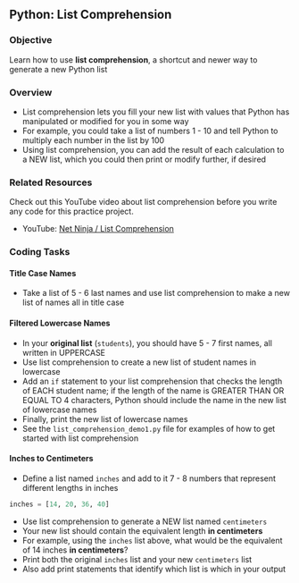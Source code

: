 ## Python: List Comprehension

### Objective

Learn how to use **list comprehension**, a shortcut and newer way to generate a new Python list

### Overview 
- List comprehension lets you fill your new list with values that Python has manipulated or modified for you in some way
- For example, you could take a list of numbers 1 - 10 and tell Python to multiply each number in the list by 100
- Using list comprehension, you can add the result of each calculation to a NEW list, which you could then print or modify further, if desired

### Related Resources

Check out this YouTube video about list comprehension before you write any code for this practice project.

- YouTube: [Net Ninja / List Comprehension](https://youtu.be/7G0jqG_kiig?feature=shared)

### Coding Tasks

#### Title Case Names

- Take a list of 5 - 6 last names and use list comprehension to make a new list of names all in title case


#### Filtered Lowercase Names 

- In your **original list** (`students`), you should have 5 - 7 first names, all written in UPPERCASE
- Use list comprehension to create a new list of student names in lowercase
- Add an `if` statement to your list comprehension that checks the length of EACH student name; if the length of the name is GREATER THAN OR EQUAL TO 4 characters, Python should include the name in the new list of lowercase names
- Finally, print the new list of lowercase names
- See the `list_comprehension_demo1.py` file for examples of how to get started with list comprehension

#### Inches to Centimeters

- Define a list named `inches` and add to it 7 - 8 numbers that represent different lengths in inches
```python
inches = [14, 20, 36, 40]
```
- Use list comprehension to generate a NEW list named `centimeters`
- Your new list should contain the equivalent length **in centimeters**
- For example, using the `inches` list above, what would be the equivalent of 14 inches **in centimeters**?
- Print both the original `inches` list and your new `centimeters` list
- Also add print statements that identify which list is which in your output
